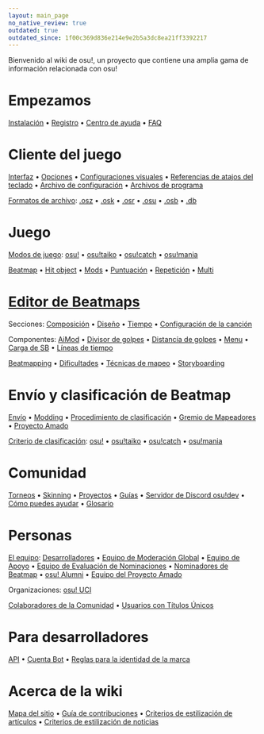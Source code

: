 ```yaml
---
layout: main_page
no_native_review: true
outdated: true
outdated_since: 1f00c369d836e214e9e2b5a3dc8ea21ff3392217
---
```


<!-- Translated to Latin American Spanish, there it might be some differences with Castilian. Most possibly, it seems more like Chilean Spanish. -->

<div class="wiki-main-page__blurb">
Bienvenido al wiki de osu!, un proyecto que contiene una amplia gama de información relacionada con osu!
</div>

<div class="wiki-main-page__panels">
<div class="wiki-main-page-panel wiki-main-page-panel--full">

# Empezamos

[Instalación](/wiki/Installation) • [Registro](/wiki/Registration) • [Centro de ayuda](/wiki/Help_Centre) • [FAQ](/wiki/FAQ)

</div>
<div class="wiki-main-page-panel">

# Cliente del juego

[Interfaz](/wiki/Interface) • [Opciones](/wiki/Options) • [Configuraciones visuales](/wiki/Visual_Settings) • [Referencias de atajos del teclado](/wiki/Shortcut_key_reference) • [Archivo de configuración](/wiki/osu!_Program_Files/User_Configuration_File) • [Archivos de programa](/wiki/osu!_Program_Files)

[Formatos de archivo](/wiki/osu!_File_Formats): [.osz](/wiki/osu!_File_Formats/Osz_(file_format)) • [.osk](/wiki/osu!_File_Formats/Osk_(file_format)) • [.osr](/wiki/osu!_File_Formats/Osr_(file_format)) • [.osu](/wiki/osu!_File_Formats/Osu_(file_format)) • [.osb](/wiki/osu!_File_Formats/Osb_(file_format)) • [.db](/wiki/osu!_File_Formats/Db_(file_format))

</div>
<div class="wiki-main-page-panel">

# Juego

[Modos de juego](/wiki/Game_mode): [osu!](/wiki/Game_mode/osu!) • [osu!taiko](/wiki/Game_mode/osu!taiko) • [osu!catch](/wiki/Game_mode/osu!catch) • [osu!mania](/wiki/Game_mode/osu!mania)

[Beatmap](/wiki/Beatmap) • [Hit object](/wiki/Hit_object) • [Mods](/wiki/Game_modifier) • [Puntuación](/wiki/Score) • [Repetición](/wiki/Replay) • [Multi](/wiki/Multi)

</div>
<div class="wiki-main-page-panel">

# [Editor de Beatmaps](/wiki/Beatmap_Editor)

Secciones: [Composición](/wiki/Beatmap_Editor/Compose) • [Diseño](/wiki/Beatmap_Editor/Design) • [Tiempo](/wiki/Beatmap_Editor/Timing) • [Configuración de la canción](/wiki/Beatmap_Editor/Song_Setup)

Componentes: [AiMod](/wiki/Beatmap_Editor/AiMod) • [Divisor de golpes](/wiki/Beatmap_Editor/Beat_Snap_Divisor) • [Distancía de golpes](/wiki/Beatmap_Editor/Distance_Snap) • [Menu](/wiki/Beatmap_Editor/Menu) • [Carga de SB](/wiki/Beatmap_Editor/SB_Load) • [Líneas de tiempo](/wiki/Beatmap_Editor/Timelines)

[Beatmapping](/wiki/Beatmapping) • [Dificultades](/wiki/Beatmap/Difficulty) • [Técnicas de mapeo](/wiki/Mapping_Techniques) • [Storyboarding](/wiki/Storyboard#storyboarding)

</div>
<div class="wiki-main-page-panel">

# Envío y clasificación de Beatmap

[Envío](/wiki/Submission) • [Modding](/wiki/Modding) • [Procedimiento de clasificación](/wiki/Beatmap_ranking_procedure) • [Gremio de Mapeadores](/wiki/Mappers_Guild) • [Proyecto Amado](/wiki/Project_Loved)

[Criterio de clasificación](/wiki/Ranking_Criteria): [osu!](/wiki/Ranking_Criteria/osu!) • [osu!taiko](/wiki/Ranking_Criteria/osu!taiko) • [osu!catch](/wiki/Ranking_Criteria/osu!catch) • [osu!mania](/wiki/Ranking_Criteria/osu!mania)

</div>
<div class="wiki-main-page-panel">

# Comunidad

[Torneos](/wiki/Tournaments) • [Skinning](/wiki/Skinning) • [Proyectos](/wiki/Projects) • [Guías](/wiki/Guides) • [Servidor de Discord osu!dev](/wiki/osu!dev_Discord_server) • [Cómo puedes ayudar](/wiki/How_You_Can_Help!) • [Glosario](/wiki/Glossary)

</div>
<div class="wiki-main-page-panel">

# Personas

[El equipo](/wiki/People/The_Team): [Desarrolladores](/wiki/People/The_Team/Developers) • [Equipo de Moderación Global](/wiki/People/The_Team/Global_Moderation_Team) • [Equipo de Apoyo](/wiki/People/The_Team/Support_Team) • [Equipo de Evaluación de Nominaciones](/wiki/People/The_Team/Nomination_Assessment_Team) • [Nominadores de Beatmap](/wiki/People/The_Team/Beatmap_Nominators) • [osu! Alumni](/wiki/People/The_Team/osu!_Alumni) • [Equipo del Proyecto Amado](/wiki/People/The_Team/Project_Loved_Team)

Organizaciones: [osu! UCI](/wiki/Organisations/osu!_UCI)

[Colaboradores de la Comunidad](/wiki/People/Community_Contributors) • [Usuarios con Títulos Únicos](/wiki/People/Users_with_unique_titles)

</div>
<div class="wiki-main-page-panel">

# Para desarrolladores

[API](/wiki/osu!api) • [Cuenta Bot](/wiki/Bot_account) • [Reglas para la identidad de la marca](/wiki/Brand_identity_guidelines)

</div>
<div class="wiki-main-page-panel">

# Acerca de la wiki

[Mapa del sitio](/wiki/Sitemap) • [Guía de contribuciones](/wiki/osu!_wiki/Contribution_guide) • [Criterios de estilización de artículos](/wiki/Article_Styling_Criteria) • [Criterios de estilización de noticias](/wiki/News_Styling_Criteria)

</div>
</div>
